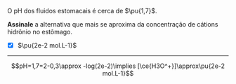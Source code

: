 O pH dos fluidos estomacais é cerca de $\pu{1,7}$. 

**Assinale** a alternativa que mais se aproxima da concentração de cátions hidrônio no estômago.

- [x] $\pu{2e-2 mol.L-1}$

---

$$pH=1,7=2-0,3\approx -log(2e-2)\implies [\ce{H3O^+}]\approx\pu{2e-2 mol.L-1}$$

